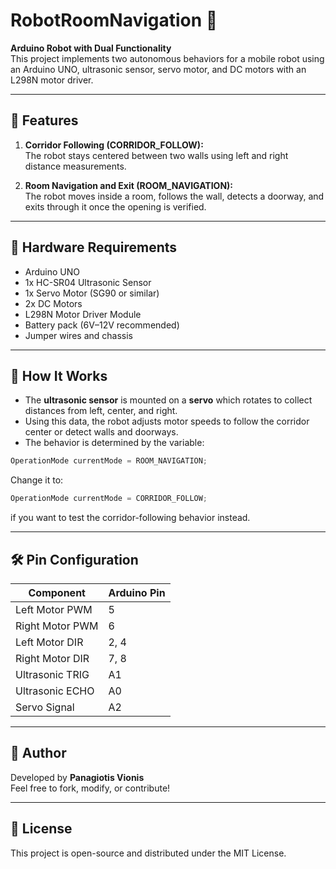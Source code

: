 # RobotRoomNavigation 🤖

**Arduino Robot with Dual Functionality**  
This project implements two autonomous behaviors for a mobile robot using an Arduino UNO, ultrasonic sensor, servo motor, and DC motors with an L298N motor driver.

---

## 🚀 Features

1. **Corridor Following (CORRIDOR_FOLLOW):**  
   The robot stays centered between two walls using left and right distance measurements.

2. **Room Navigation and Exit (ROOM_NAVIGATION):**  
   The robot moves inside a room, follows the wall, detects a doorway, and exits through it once the opening is verified.

---

## 🔧 Hardware Requirements

- Arduino UNO  
- 1x HC-SR04 Ultrasonic Sensor  
- 1x Servo Motor (SG90 or similar)  
- 2x DC Motors  
- L298N Motor Driver Module  
- Battery pack (6V–12V recommended)  
- Jumper wires and chassis

---

## 🧠 How It Works

- The **ultrasonic sensor** is mounted on a **servo** which rotates to collect distances from left, center, and right.
- Using this data, the robot adjusts motor speeds to follow the corridor center or detect walls and doorways.
- The behavior is determined by the variable:

```cpp
OperationMode currentMode = ROOM_NAVIGATION;
```

Change it to:

```cpp
OperationMode currentMode = CORRIDOR_FOLLOW;
```

if you want to test the corridor-following behavior instead.

---

## 🛠️ Pin Configuration

| Component           | Arduino Pin |
|--------------------|-------------|
| Left Motor PWM     | 5           |
| Right Motor PWM    | 6           |
| Left Motor DIR     | 2, 4        |
| Right Motor DIR    | 7, 8        |
| Ultrasonic TRIG    | A1          |
| Ultrasonic ECHO    | A0          |
| Servo Signal       | A2          |

---

## 📝 Author

Developed by **Panagiotis Vionis**  
Feel free to fork, modify, or contribute!

---

## 📄 License

This project is open-source and distributed under the MIT License.
